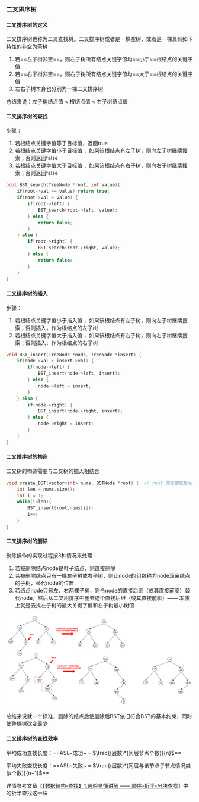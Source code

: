 ### 二叉排序树

#### 二叉排序树的定义

二叉排序树也称为二叉查找树。二叉排序树或者是一棵空树，或者是一棵具有如下特性的非空为茶树

1. 若==左子树非空==，则左子树所有结点关键字值均==小于==根结点的关键字值
2. 若==右子树非空==，则右子树所有结点关键字值均==大于==根结点的关键字值
3. 左右子树本身也分别为一棵二叉排序树

总结来说：左子树结点值 < 根结点值 < 右子树结点值

#### 二叉排序树的查找

步骤：

1. 若根结点关键字值等于目标值，返回true
2. 若根结点关键字值小于目标值 ，如果该根结点有左子树，则向左子树继续搜索；否则返回false
3. 若根结点关键字值大于目标值 ，如果该根结点有右子树，则向右子树继续搜索；否则返回false

```c++
bool BST_search(TreeNode *root, int value){
    if(root->val == value) return true;
    if(root->val > value) {
        if(root->left) {
            BST_search(root->left, value);
        } else {
            return false;
        }
    } else {
        if(root->right) {
            BST_search(root->right, value);
        } else {
            return false;
        }
    }
}
```

#### 二叉排序树的插入

步骤：

1. 若根结点关键字值小于插入值 ，如果该根结点有左子树，则向左子树继续搜索；否则插入，作为根结点的左子树
2. 若根结点关键字值大于插入值 ，如果该根结点有右子树，则向右子树继续搜索；否则插入，作为根结点的右子树

```c++
void BST_insert(TreeNode *node, TreeNode *insert) {
    if(node->val > insert->val) {
        if(node->left) {
            BST_insert(node->left, insert);
        } else {
            node->left = insert;
        }
    } else {
        if(node->right) {
            BST_insert(node->right, insert);
        } else {
            node->right = insert;
        }
    }
}
```

#### 二叉排序树的构造

二叉树的构造需要与二叉树的插入相结合

```c++
void create_BST(vector<int> nums, BSTNode *root) {	// root 的关键值是nums[0]
    int len = nums.size();
    int i = 1;
    while(i<len){
        BST_insert(root,nums[i]);
        i++;
    }
}
```

#### 二叉排序树的删除 

删除操作的实现过程按3种情况来处理：

1. 若被删除结点node是叶子结点，则直接删除
2. 若被删除结点只有一棵左子树或右子树，则让node的组数称为node双亲结点的子树，替代node的位置
3. 若结点node只有左、右两棵子树，则令node的直接后继（或其直接前驱）替代node，然后从二叉树排序中删去这个直接后继（或其直接前驱）—— 本质上就是去找左子树的最大关键字值和右子树最小树值

![二叉树删除](pic/二叉树删除.png)

总结来说就一个标准，删除的结点后使删除后BST依旧符合BST的基本约束，同时使整棵树改变最少

#### 二叉排序树的查找效率

平均成功查找长度：==ASL~成功~ = $\frac{(层数)*(同层节点个数)}{n}$==

平均失败查找长度：==ASL~失败~ = $\frac{(层数)*(同层与该节点子节点情况类似个数)}{n+1}$==

详情参考文章【[【数据结构-查找】1.通俗易懂讲解 —— 顺序-折半-分块查找](https://blog.csdn.net/xt199711/article/details/112299202)】中的折半查找这一块

